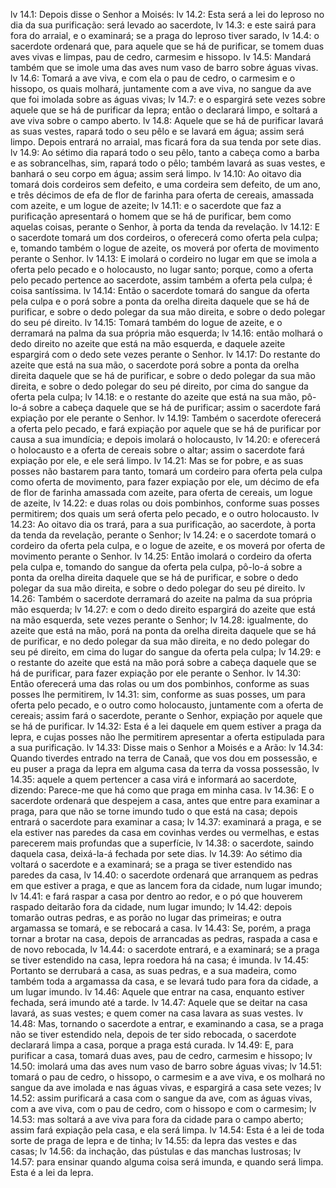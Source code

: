 lv 14.1: Depois disse o Senhor a Moisés:
lv 14.2: Esta será a lei do leproso no dia da sua purificação: será levado ao sacerdote,
lv 14.3: e este sairá para fora do arraial, e o examinará; se a praga do leproso tiver sarado,
lv 14.4: o sacerdote ordenará que, para aquele que se há de purificar, se tomem duas aves vivas e limpas, pau de cedro, carmesim e hissopo.
lv 14.5: Mandará também que se imole uma das aves num vaso de barro sobre águas vivas.
lv 14.6: Tomará a ave viva, e com ela o pau de cedro, o carmesim e o hissopo, os quais molhará, juntamente com a ave viva, no sangue da ave que foi imolada sobre as águas vivas;
lv 14.7: e o espargirá sete vezes sobre aquele que se há de purificar da lepra; então o declarará limpo, e soltará a ave viva sobre o campo aberto.
lv 14.8: Aquele que se há de purificar lavará as suas vestes, rapará todo o seu pêlo e se lavará em água; assim será limpo. Depois entrará no arraial, mas ficará fora da sua tenda por sete dias.
lv 14.9: Ao sétimo dia rapará todo o seu pêlo, tanto a cabeça como a barba e as sobrancelhas, sim, rapará todo o pêlo; também lavará as suas vestes, e banhará o seu corpo em água; assim será limpo.
lv 14.10: Ao oitavo dia tomará dois cordeiros sem defeito, e uma cordeira sem defeito, de um ano, e três décimos de efa de flor de farinha para oferta de cereais, amassada com azeite, e um logue de azeite;
lv 14.11: e o sacerdote que faz a purificação apresentará o homem que se há de purificar, bem como aquelas coisas, perante o Senhor, à porta da tenda da revelação.
lv 14.12: E o sacerdote tomará um dos cordeiros, o oferecerá como oferta pela culpa; e, tomando também o logue de azeite, os moverá por oferta de movimento perante o Senhor.
lv 14.13: E imolará o cordeiro no lugar em que se imola a oferta pelo pecado e o holocausto, no lugar santo; porque, como a oferta pelo pecado pertence ao sacerdote, assim também a oferta pela culpa; é coisa santíssima.
lv 14.14: Então o sacerdote tomará do sangue da oferta pela culpa e o porá sobre a ponta da orelha direita daquele que se há de purificar, e sobre o dedo polegar da sua mão direita, e sobre o dedo polegar do seu pé direito.
lv 14.15: Tomará também do logue de azeite, e o derramará na palma da sua própria mão esquerda;
lv 14.16: então molhará o dedo direito no azeite que está na mão esquerda, e daquele azeite espargirá com o dedo sete vezes perante o Senhor.
lv 14.17: Do restante do azeite que está na sua mão, o sacerdote porá sobre a ponta da orelha direita daquele que se há de purificar, e sobre o dedo polegar da sua mão direita, e sobre o dedo polegar do seu pé direito, por cima do sangue da oferta pela culpa;
lv 14.18: e o restante do azeite que está na sua mão, pô-lo-á sobre a cabeça daquele que se há de purificar; assim o sacerdote fará expiação por ele perante o Senhor.
lv 14.19: Também o sacerdote oferecerá a oferta pelo pecado, e fará expiação por aquele que se há de purificar por causa a sua imundícia; e depois imolará o holocausto,
lv 14.20: e oferecerá o holocausto e a oferta de cereais sobre o altar; assim o sacerdote fará expiação por ele, e ele será limpo.
lv 14.21: Mas se for pobre, e as suas posses não bastarem para tanto, tomará um cordeiro para oferta pela culpa como oferta de movimento, para fazer expiação por ele, um décimo de efa de flor de farinha amassada com azeite, para oferta de cereais, um logue de azeite,
lv 14.22: e duas rolas ou dois pombinhos, conforme suas posses permitirem; dos quais um será oferta pelo pecado, e o outro holocausto.
lv 14.23: Ao oitavo dia os trará, para a sua purificação, ao sacerdote, à porta da tenda da revelação, perante o Senhor;
lv 14.24: e o sacerdote tomará o cordeiro da oferta pela culpa, e o logue de azeite, e os moverá por oferta de movimento perante o Senhor.
lv 14.25: Então imolará o cordeiro da oferta pela culpa e, tomando do sangue da oferta pela culpa, pô-lo-á sobre a ponta da orelha direita daquele que se há de purificar, e sobre o dedo polegar da sua mão direita, e sobre o dedo polegar do seu pé direito.
lv 14.26: Também o sacerdote derramará do azeite na palma da sua própria mão esquerda;
lv 14.27: e com o dedo direito espargirá do azeite que está na mão esquerda, sete vezes perante o Senhor;
lv 14.28: igualmente, do azeite que está na mão, porá na ponta da orelha direita daquele que se há de purificar, e no dedo polegar da sua mão direita, e no dedo polegar do seu pé direito, em cima do lugar do sangue da oferta pela culpa;
lv 14.29: e o restante do azeite que está na mão porá sobre a cabeça daquele que se há de purificar, para fazer expiação por ele perante o Senhor.
lv 14.30: Então oferecerá uma das rolas ou um dos pombinhos, conforme as suas posses lhe permitirem,
lv 14.31: sim, conforme as suas posses, um para oferta pelo pecado, e o outro como holocausto, juntamente com a oferta de cereais; assim fará o sacerdote, perante o Senhor, expiação por aquele que se há de purificar.
lv 14.32: Esta é a lei daquele em quem estiver a praga da lepra, e cujas posses não lhe permitirem apresentar a oferta estipulada para a sua purificação.
lv 14.33: Disse mais o Senhor a Moisés e a Arão:
lv 14.34: Quando tiverdes entrado na terra de Canaã, que vos dou em possessão, e eu puser a praga da lepra em alguma casa da terra da vossa possessão,
lv 14.35: aquele a quem pertencer a casa virá e informará ao sacerdote, dizendo: Parece-me que há como que praga em minha casa.
lv 14.36: E o sacerdote ordenará que despejem a casa, antes que entre para examinar a praga, para que não se torne imundo tudo o que está na casa; depois entrará o sacerdote para examinar a casa;
lv 14.37: examinará a praga, e se ela estiver nas paredes da casa em covinhas verdes ou vermelhas, e estas parecerem mais profundas que a superfície,
lv 14.38: o sacerdote, saindo daquela casa, deixá-la-á fechada por sete dias.
lv 14.39: Ao sétimo dia voltará o sacerdote e a examinará; se a praga se tiver estendido nas paredes da casa,
lv 14.40: o sacerdote ordenará que arranquem as pedras em que estiver a praga, e que as lancem fora da cidade, num lugar imundo;
lv 14.41: e fará raspar a casa por dentro ao redor, e o pó que houverem raspado deitarão fora da cidade, num lugar imundo;
lv 14.42: depois tomarão outras pedras, e as porão no lugar das primeiras; e outra argamassa se tomará, e se rebocará a casa.
lv 14.43: Se, porém, a praga tornar a brotar na casa, depois de arrancadas as pedras, raspada a casa e de novo rebocada,
lv 14.44: o sacerdote entrará, e a examinará; se a praga se tiver estendido na casa, lepra roedora há na casa; é imunda.
lv 14.45: Portanto se derrubará a casa, as suas pedras, e a sua madeira, como também toda a argamassa da casa, e se levará tudo para fora da cidade, a um lugar imundo.
lv 14.46: Aquele que entrar na casa, enquanto estiver fechada, será imundo até a tarde.
lv 14.47: Aquele que se deitar na casa lavará, as suas vestes; e quem comer na casa lavara as suas vestes.
lv 14.48: Mas, tornando o sacerdote a entrar, e examinando a casa, se a praga não se tiver estendido nela, depois de ter sido rebocada, o sacerdote declarará limpa a casa, porque a praga está curada.
lv 14.49: E, para purificar a casa, tomará duas aves, pau de cedro, carmesim e hissopo;
lv 14.50: imolará uma das aves num vaso de barro sobre águas vivas;
lv 14.51: tomará o pau de cedro, o hissopo, o carmesim e a ave viva, e os molhará no sangue da ave imolada e nas águas vivas, e espargirá a casa sete vezes;
lv 14.52: assim purificará a casa com o sangue da ave, com as águas vivas, com a ave viva, com o pau de cedro, com o hissopo e com o carmesim;
lv 14.53: mas soltará a ave viva para fora da cidade para o campo aberto; assim fará expiação pela casa, e ela será limpa.
lv 14.54: Esta é a lei de toda sorte de praga de lepra e de tinha;
lv 14.55: da lepra das vestes e das casas;
lv 14.56: da inchação, das pústulas e das manchas lustrosas;
lv 14.57: para ensinar quando alguma coisa será imunda, e quando será limpa. Esta é a lei da lepra.
